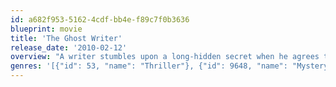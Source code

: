 ```yaml
---
id: a682f953-5162-4cdf-bb4e-f89c7f0b3636
blueprint: movie
title: 'The Ghost Writer'
release_date: '2010-02-12'
overview: "A writer stumbles upon a long-hidden secret when he agrees to help former British Prime Minister Adam Lang complete his memoirs on a remote island after the politician's assistant drowns in a mysterious accident. In director Roman Polanski's tense drama, the author realizes that his discovery threatens some very powerful people who will do anything to ensure that certain episodes from Lang's past remain buried."
genres: '[{"id": 53, "name": "Thriller"}, {"id": 9648, "name": "Mystery"}]'
---
```

